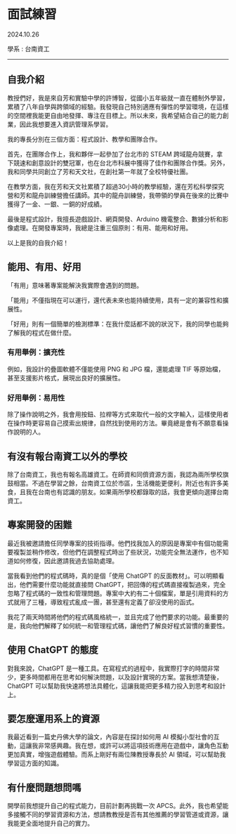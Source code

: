 # 面試練習

2024.10.26

學系 : 台南資工

---

## 自我介紹

教授們好，我是來自芳和實驗中學的許博智，從國小五年級就一直在體制外學習，累積了八年自學與跨領域的經驗。我發現自己特別適應有彈性的學習環境，在這樣的空間裡我能更自由地發揮、專注在目標上。所以未來，我希望結合自己的能力創業，因此我想要進入資訊管理系學習。

我的專長分別在三個方面：程式設計、教學和團隊合作。

首先，在團隊合作上，我和夥伴一起參加了台北市的 STEAM 跨域龍舟競賽，拿下競速和創意設計的雙冠軍，也在台北市科展中獲得了佳作和團隊合作獎。另外，我和同學共同創立了芳和天文社，在創社第一年就了全校特優社團。

在教學方面，我在芳和天文社累積了超過30小時的教學經驗，還在芳松科學探究營和芳和龍舟訓練營擔任講師。其中的龍舟訓練營，我帶領的學員在後來的比賽中獲得了一金、一銀、一銅的好成績。

最後是程式設計，我擅長遊戲設計、網頁開發、Arduino 機電整合、數據分析和影像處理。在開發專案時，我總是注重三個原則：有用、能用和好用。

以上是我的自我介紹！

## 能用、有用、好用

「有用」意味著專案能解決我實際會遇到的問題。

「能用」不僅指現在可以運行，還代表未來也能持續使用，具有一定的兼容性和擴展性。

「好用」則有一個簡單的檢測標準：在我什麼話都不說的狀況下，我的同學也能夠了解我的程式在做什麼。

### 有用舉例：擴充性

例如，我設計的疊圖軟體不僅能使用 PNG 和 JPG 檔，還能處理 TIF 等原始檔，甚至支援影片格式，展現出良好的擴展性。

### 好用舉例：易用性

除了操作說明之外，我會用按鈕、拉桿等方式來取代一般的文字輸入，這樣使用者在操作時更容易自己摸索出規律，自然找到使用的方法。畢竟總是會有不願意看操作說明的人。

## 有沒有報台南資工以外的學校

除了台南資工，我也有報名高雄資工。在師資和同儕資源方面，我認為兩所學校旗鼓相當。不過在學習之餘，台南資工位於市區，生活機能更便利，附近也有許多美食，且我在台南也有認識的朋友。如果兩所學校都錄取的話，我會更傾向選擇台南資工。

## 專案開發的困難

最近我被邀請擔任同學專案的技術指導。他們找我加入的原因是專案中有個功能需要複製並稍作修改，但他們在調整程式時出了些狀況，功能完全無法運作，也不知道如何修復，因此邀請我過去協助處理。

當我看到他們的程式碼時，真的是個「使用 ChatGPT 的反面教材」。可以明顯看出，他們需要什麼功能就直接問 ChatGPT，把回傳的程式碼直接複製過來，完全忽略了程式碼的一致性和管理問題。專案中大約有二十個檔案，單是引用資料的方式就用了三種，導致程式亂成一團，甚至還有定義了卻沒使用的函式。

我花了兩天時間將他們的程式碼風格統一，並且完成了他們要求的功能。最重要的是，我向他們解釋了如何統一和管理程式碼，讓他們了解良好程式習慣的重要性。

## 使用 ChatGPT 的態度

對我來說，ChatGPT 是一種工具。在寫程式的過程中，我實際打字的時間非常少，更多時間都用在思考如何解決問題，以及設計實現的方案。當我想清楚後，ChatGPT 可以幫助我快速將想法具體化，這讓我能把更多精力投入到思考和設計上。

## 要怎麼運用系上的資源

我最近看到一篇史丹佛大學的論文，內容是在探討如何用 AI 模擬小型社會的互動，這讓我非常感興趣。我在想，或許可以將這項技術應用在遊戲中，讓角色互動更加真實，增強遊戲體驗。而系上剛好有兩位陳教授專長於 AI 領域，可以幫助我學習這方面的知識。

## 有什麼問題想問嗎

開學前我想提升自己的程式能力，目前計劃再挑戰一次 APCS。此外，我也希望能多接觸不同的學習資源和方法，想請教教授是否有其他推薦的學習管道或資源，讓我能更全面地提升自己的實力。